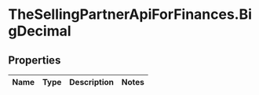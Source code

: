 # TheSellingPartnerApiForFinances.BigDecimal

## Properties
Name | Type | Description | Notes
------------ | ------------- | ------------- | -------------


